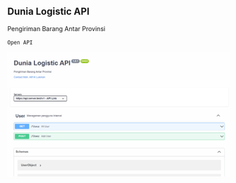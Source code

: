 ## Dunia Logistic API

Pengiriman Barang Antar Provinsi

```bash
Open API
```
![img 1](Capture.PNG)
